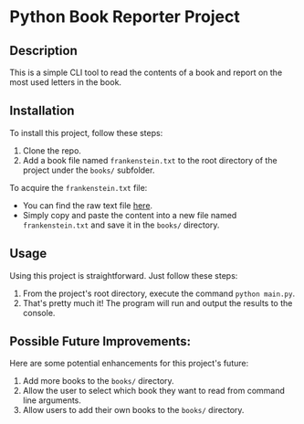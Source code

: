 # Python Book Reporter Project

## Description

This is a simple CLI tool to read the contents of a book and report on the most used letters in the book.

## Installation

To install this project, follow these steps:

1. Clone the repo.
2. Add a book file named `frankenstein.txt` to the root directory of the project under the `books/` subfolder.

To acquire the `frankenstein.txt` file:

-   You can find the raw text file [here](https://raw.githubusercontent.com/asweigart/codebreaker/master/frankenstein.txt).
-   Simply copy and paste the content into a new file named `frankenstein.txt` and save it in the `books/` directory.

## Usage

Using this project is straightforward. Just follow these steps:

1. From the project's root directory, execute the command `python main.py`.
2. That's pretty much it! The program will run and output the results to the console.

## Possible Future Improvements:

Here are some potential enhancements for this project's future:

1. Add more books to the `books/` directory.
2. Allow the user to select which book they want to read from command line arguments.
3. Allow users to add their own books to the `books/` directory.
